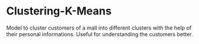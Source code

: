 # Clustering-K-Means
Model to cluster customers of a mall into different clusters with the help of their personal informations. Useful for understanding the customers better.
